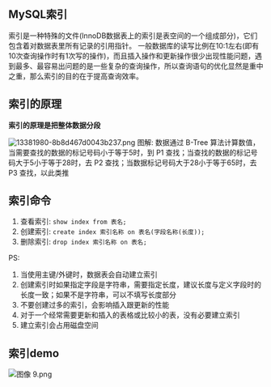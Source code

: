 ## MySQL索引
索引是一种特殊的文件(InnoDB数据表上的索引是表空间的一个组成部分)，它们包含着对数据表里所有记录的引用指针。
一般数据库的读写比例在10:1左右(即有10次查询操作时有1次写的操作)，而且插入操作和更新操作很少出现性能问题，遇到最多、最容易出问题的是一些复杂的查询操作，所以查询语句的优化显然是重中之重，那么索引的目的在于提高查询效率。

## 索引的原理
**索引的原理是把整体数据分段**

![13381980-8b8d467d0043b237.png](https://i.loli.net/2020/12/12/zuKjI2189RAtcW3.png)
图解:
数据通过 B-Tree 算法计算数值，当需要查找的数据的标记号码小于等于5时，到 P1 查找；当查找的数据的标记号码大于5小于等于28时，去 P2 查找；当数据标记号码大于28小于等于65时，去 P3 查找，以此类推

## 索引命令
1. 查看索引: `show index from 表名;`
2. 创建索引: `create index 索引名称 on 表名(字段名称(长度));`
3. 删除索引: `drop index 索引名称 on 表名;`

PS:
1. 当使用主键/外键时，数据表会自动建立索引
2. 创建索引时如果指定字段是字符串，需要指定长度，建议长度与定义字段时的长度一致；如果不是字符串，可以不填写长度部分
3. 不要创建过多的索引，会影响插入跟更新的性能
4. 对于一个经常需要更新和插入的表格或比较小的表，没有必要建立索引
5. 建立索引会占用磁盘空间

## 索引demo
![图像 9.png](https://i.loli.net/2020/12/12/EVDRW2oYsev8gTH.png)

